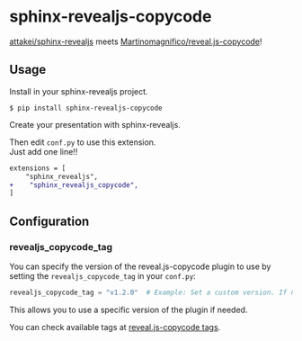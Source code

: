 # sphinx-revealjs-copycode

[attakei/sphinx-revealjs](https://github.com/attakei/sphinx-revealjs) meets [Martinomagnifico/reveal.js-copycode](https://github.com/Martinomagnifico/reveal.js-copycode)!

## Usage

Install in your sphinx-revealjs project.

```
$ pip install sphinx-revealjs-copycode
```

Create your presentation with sphinx-revealjs.

Then edit `conf.py` to use this extension.  
Just add one line!!

```diff
extensions = [
    "sphinx_revealjs",
+    "sphinx_revealjs_copycode",
]
```

## Configuration

### revealjs_copycode_tag

You can specify the version of the reveal.js-copycode plugin to use by setting the `revealjs_copycode_tag` in your `conf.py`:

```python
revealjs_copycode_tag = "v1.2.0"  # Example: Set a custom version. If not set, the default version "v1.3.0" will be used.
```

This allows you to use a specific version of the plugin if needed.

You can check available tags at [reveal.js-copycode tags](https://github.com/Martinomagnifico/reveal.js-copycode/tags).
